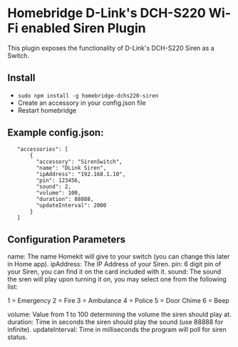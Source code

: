 
# Homebridge D-Link's DCH-S220 Wi-Fi enabled Siren Plugin

This plugin exposes the functionality of D-Link's DCH-S220 Siren as a Switch.

## Install

 * ```sudo npm install -g homebridge-dchs220-siren```
* Create an accessory in your config.json file
* Restart homebridge

## Example config.json:

 ```
    "accessories": [
        {
          "accessory": "SirenSwitch",
          "name": "DLink Siren",
          "ipAddress": "192.168.1.10",
          "pin": 123456,
          "sound": 2,
          "volume": 100,
          "duration": 88888,
          "updateInterval": 2000
        }
    ]

```



## Configuration Parameters
name: The name Homekit will give to your switch (you can change this later in Home app).
ipAddress: The IP Address of your Siren.
pin: 6 digit pin of your Siren, you can find it on the card included with it.
sound: The sound the sren will play upon turning it on, you may select one from the following list:

1 = Emergency
2 = Fire
3 = Ambulance
4 = Police
5 = Door Chime
6 = Beep

volume: Value from 1 to 100 determining the volume the siren should play at.
duration: Time in seconds the siren should play the sound (use 88888 for infinite).
updateInterval: Time in milliseconds the program will poll for siren status.
